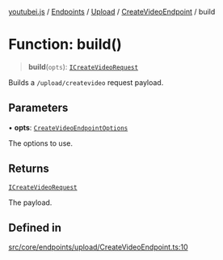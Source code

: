 [youtubei.js](../../../../../../../README.md) / [Endpoints](../../../../../README.md) / [Upload](../../../README.md) / [CreateVideoEndpoint](../README.md) / build

# Function: build()

> **build**(`opts`): [`ICreateVideoRequest`](../../../../../../Types/type-aliases/ICreateVideoRequest.md)

Builds a `/upload/createvideo` request payload.

## Parameters

• **opts**: [`CreateVideoEndpointOptions`](../../../../../../Types/type-aliases/CreateVideoEndpointOptions.md)

The options to use.

## Returns

[`ICreateVideoRequest`](../../../../../../Types/type-aliases/ICreateVideoRequest.md)

The payload.

## Defined in

[src/core/endpoints/upload/CreateVideoEndpoint.ts:10](https://github.com/LuanRT/YouTube.js/blob/eb21af33db708f0355f4fb15881f5d4fabc7b06c/src/core/endpoints/upload/CreateVideoEndpoint.ts#L10)
